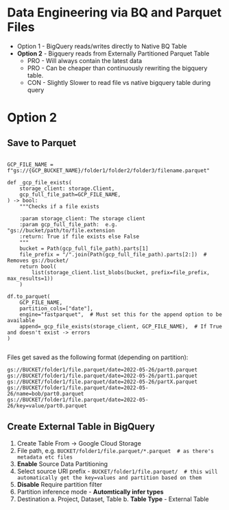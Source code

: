 # Data Engineering via BQ and Parquet Files

* Option 1 - BigQuery reads/writes directly to Native BQ Table
* **Option 2** - Bigquery reads from Externally Partitioned Parquet Table
  * PRO - Will always contain the latest data
  * PRO - Can be cheaper than continuously rewriting the bigquery table.
  * CON - Slightly Slower to read file vs native bigquery table during query


# Option 2
## Save to Parquet

```python3

GCP_FILE_NAME = f"gs://{GCP_BUCKET_NAME}/folder1/folder2/folder3/filename.parquet"

def _gcp_file_exists(
    storage_client: storage.Client,
    gcp_full_file_path=GCP_FILE_NAME,
) -> bool:
    """Checks if a file exists

    :param storage_client: The storage client
    :param gcp_full_file_path:  e.g. "gs://bucket/path/to/file.extension
    :return: True if file exists else False
    """
    bucket = Path(gcp_full_file_path).parts[1]
    file_prefix = "/".join(Path(gcp_full_file_path).parts[2:])  # Removes gs://bucket/
    return bool(
        list(storage_client.list_blobs(bucket, prefix=file_prefix, max_results=1))
    )
    
df.to_parquet(
    GCP_FILE_NAME,
    partition_cols=["date"],
    engine="fastparquet",  # Must set this for the append option to be available
    append=_gcp_file_exists(storage_client, GCP_FILE_NAME),  # If True and doesn't exist -> errors
)


```
Files get saved as the following format (depending on partition): 
```
gs://BUCKET/folder1/file.parquet/date=2022-05-26/part0.parquet
gs://BUCKET/folder1/file.parquet/date=2022-05-26/part1.parquet
gs://BUCKET/folder1/file.parquet/date=2022-05-26/partX.parquet
gs://BUCKET/folder1/file.parquet/date=2022-05-26/name=bob/part0.parquet
gs://BUCKET/folder1/file.parquet/date=2022-05-26/key=value/part0.parquet
```


## Create External Table in BigQuery

1. Create Table From -> Google Cloud Storage
2. File path, e.g. `BUCKET/folder1/file.parquet/*.parquet  # as there's metadata etc files`
3. **Enable** Source Data Partitioning
4. Select source URI prefix - `BUCKET/folder1/file.parquet/  # this will automatically get the key=values and partition based on them`
5. **Disable** Require partition filter
6. Partition inference mode - **Automtically infer types**
7. Destination
  a. Project, Dataset, Table
  b. **Table Type** - External Table
